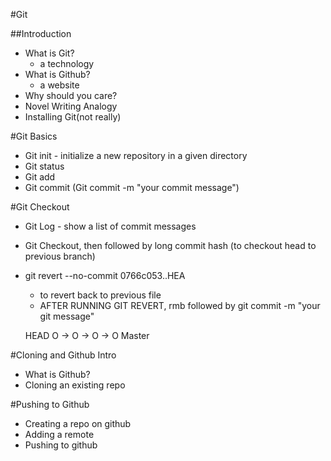 #Git

##Introduction
* What is Git?
    * a technology
* What is Github?
    * a website
* Why should you care?
* Novel Writing Analogy
* Installing Git(not really)

#Git Basics
* Git init - initialize a new repository in a given directory
* Git status
* Git add
* Git commit (Git commit -m "your commit message")

#Git Checkout
* Git Log - show a list of commit messages 
* Git Checkout, then followed by long commit hash (to checkout head to previous branch)
* git revert --no-commit 0766c053..HEA
    * to revert back to previous file 
    * AFTER RUNNING GIT REVERT, rmb followed by git commit -m "your git message"
    
   HEAD
    O -> O -> O -> O
                   Master

#Cloning and Github Intro
* What is Github?
* Cloning an existing repo

#Pushing to Github
* Creating a repo on github
* Adding a remote
* Pushing to github

